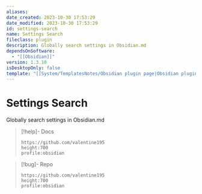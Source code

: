 ```yaml
---
aliases: 
date_created: 2023-10-30 17:53:29
date_modified: 2023-10-30 17:53:29
id: settings-search
name: Settings Search
fileclass: plugin
description: Globally search settings in Obsidian.md
dependsOnSoftware:
  - "[[Obsidian]]"
version: 1.3.10
isDesktopOnly: false
template: "[[System/TemplatesNotes/Obsidian plugin page|Obsidian plugin page]]"
---
```


# Settings Search

Globally search settings in Obsidian.md

>[!help]- Docs
>
>```gate  
>https://github.com/valentine195
>height:700
>profile:obsidian
>```

>[!bug]- Repo
>
>```gate  
>https://github.com/valentine195
>height:700
>profile:obsidian
>```

